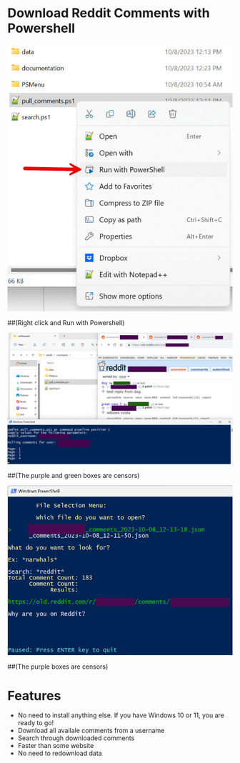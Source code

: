 # Download Reddit Comments with Powershell

![Picture 3](https://github.com/GordonVi/reddit_comments_powershell/blob/main/documentation/reddit_comment_powershell_3.jpg?raw=true)

##(Right click and Run with Powershell)

![Picture 1](https://github.com/GordonVi/reddit_comments_powershell/blob/main/documentation/reddit_comment_powershell_1.jpg?raw=true)

##(The purple and green boxes are censors)

![Picture 2](https://github.com/GordonVi/reddit_comments_powershell/blob/main/documentation/reddit_comment_powershell_2.jpg?raw=true)

##(The purple boxes are censors)

# Features

- No need to install anything else. If you have Windows 10 or 11, you are ready to go!
- Download all availale comments from a username
- Search through downloaded comments 
- Faster than some website
- No need to redownload data
